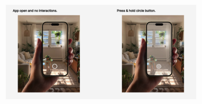 ![Preview](https://github.com/Jared-Thompkins/Camera-App/blob/14a8dedd890db5725f7bad0372b41f9009b9d0b8/Camera-App/Assets.xcassets/userinteraction.png)
